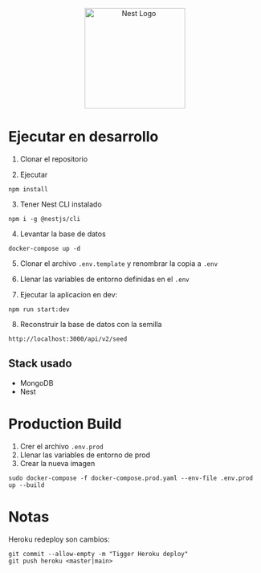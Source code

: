 <p align="center">
  <a href="http://nestjs.com/" target="blank"><img src="https://nestjs.com/img/logo-small.svg" width="200" alt="Nest Logo" /></a>
</p>

# Ejecutar en desarrollo

1. Clonar el repositorio

2. Ejecutar
```
npm install
```

3. Tener Nest CLI instalado
```
npm i -g @nestjs/cli
```

4. Levantar la base de datos
```
docker-compose up -d
```

5. Clonar el archivo ```.env.template``` y renombrar la copia a ```.env```

6. Llenar las variables de entorno definidas en el ```.env```

7. Ejecutar la aplicacion en dev:
```
npm run start:dev
```

8. Reconstruir la base de datos con la semilla
 ```
 http://localhost:3000/api/v2/seed
 ```

## Stack usado
* MongoDB
* Nest

# Production Build
1. Crer el archivo ```.env.prod```
2. Llenar las variables de entorno de prod
3. Crear la nueva imagen
```
sudo docker-compose -f docker-compose.prod.yaml --env-file .env.prod up --build
```

# Notas
Heroku redeploy son cambios:
```
git commit --allow-empty -m "Tigger Heroku deploy"
git push heroku <master|main>
```